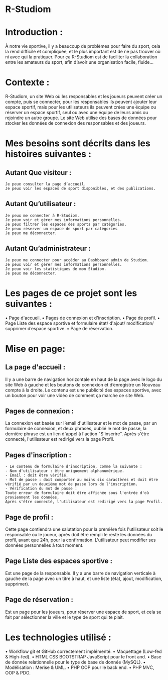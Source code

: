 <h1>R-Studiom</h1>


# Introduction :
À notre vie sportive, il y a beaucoup de problèmes pour faire du sport, cela la rend difficile et compliquée, et le plus important est de ne pas trouver où ni avec qui la pratiquer.
Pour ça R-Studiom est de faciliter la collaboration entre les amateurs du sport, afin d’avoir une organisation facile, fluide...

# Contexte :
R-Studiom, un site Web où les responsables et les joueurs peuvent créer un compte, puis se connecter, pour les responsables ils peuvent ajouter leur espace sportif, mais pour les utilisateurs ils peuvent crées une équipe ou réserver un espace sportif, seul ou avec une équipe de leurs amis ou rejoindre un autre groupe.
Le site Web utilise des bases de données pour stocker les données de connexion des responsables et des joueurs.

# Mes besoins sont décrits dans les histoires suivantes :
## Autant Que visiteur :
    Je peux consulter la page d’accueil.
    Je peux voir les espaces de sport disponibles, et des publications.
## Autant Qu’utilisateur :
    Je peux me connecter à R-Studiom.
    Je peux voir et gérer mes informations personnelles.
    Je peux filtrer les espaces des sports par catégories.
    Je peux réserver un espace de sport par catégories
    Je peux me déconnecter.
## Autant Qu’administrateur :
    Je peux me connecter pour accéder au Dashboard admin de Studiom.
    Je peux voir et gérer mes informations personnelles.
    Je peux voir les statistiques de mon Studiom.
    Je peux me déconnecter.
    
    
# Les pages de ce projet sont les suivantes :
•	Page d'accueil.
•	Pages de connexion et d'inscription.
•	Page de profil.
•	Page Liste des espace sportive et formulaire état/ d'ajout/ modification/ supprimer d’espace sportive.
•	Page de réservation.


# Mise en page:
## La page d'accueil :
Il y a une barre de navigation horizontale en haut de la page avec le logo du site Web à gauche et les boutons de connexion et d’enregistre un Nouveau compte à la droite.
Le contenu est une publicité des espaces sportive, avec un bouton pour voir une vidéo de comment ça marche ce site Web.
## Pages de connexion :
La connexion est basée sur l’email d'utilisateur et le mot de passe, par un formulaire de connexion, et deux phrases, oublié le mot de passe, la dernière phrase est un lien d'appel à l'action "S'inscrire".
Après s'être connecté, l'utilisateur est redirigé vers la page Profil.
## Pages d'inscription :
    - Le contenu de formulaire d'inscription, comme la suivante :
    - Nom d'utilisateur : être uniquement alphanumérique.
    - Email : doit être vérifié.
    - Mot de passe : doit comporter au moins six caractères et doit être vérifié par un deuxième mot de passe lors de l'inscription.
    - Vérification du mot de passe :
    Toute erreur de formulaire doit être affichée sous l'entrée d'où proviennent les données.
    Après s'être connecté, l'utilisateur est redirigé vers la page Profil.
## Page de profil : 
Cette page contiendra une salutation pour la première fois l'utilisateur soit le responsable ou le joueur, après doit être rempli le reste les données du profil, avant que 24h, pour la confirmation.
L'utilisateur peut modifier ses données personnelles à tout moment.
## Page Liste des espaces sportive :
Est une page de la responsable. Il y a une barre de navigation verticale à gauche de la page avec un titre à haut, et une liste (état, ajout, modification, supprimer).
## Page de réservation : 
Est un page pour les joueurs, pour réserver une espace de sport, et cela se fait par sélectionner la ville et le type de sport qui te plait.

# Les technologies utilisé :
•	Workflow git et GitHub correctement implémenté.
•	Maquettage (Low-fed & High-fed).
•	HTML CSS BOOTSTRAP JavaScript pour le front and.
•	Base de donnée relationnelle pour le type de base de donnée (MySQL).
•	Modélisation : Merise & UML.
•	PHP OOP pour le back end.
•	PHP MVC, OOP & PDO.
